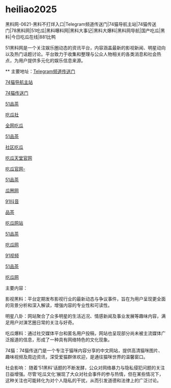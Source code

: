 # heiliao2025
黑料网-0621-黑料不打烊入口|Telegram频道传送门|74猫导航主站|74猫传送门|78黑料网|51吃瓜|黑料曝料网|黑料大事记|黑料大爆料|黑料网导航|国产吃瓜|黑料|今日吃瓜在线|881比鸭

51黑料网是一个关注娱乐圈动态的资讯平台，内容涵盖最新的影视新闻、明星动向以及热门话题讨论。平台致力于收集和整理与公众人物相关的各类消息和社会热点，为用户提供多元化的娱乐信息来源。

** 主要地址：<a href="https://74mao.com/">Telegram频道传送门</a>

<a href="https://74mao.com/">74猫导航主站</a>

<a href="https://74mao.com/">74猫传送门</a>

<a href="https://pc3-21.pages.dev/">51品茶</a>

<a href="https://cg5-50.pages.dev/">吃瓜社</a>

<a href="https://cg4-37.pages.dev/">全网吃瓜</a>

<a href="https://pc1-27.pages.dev/">51品茶</a>

<a href="https://cg8-36.pages.dev/">社区吃瓜</a>

<a href="https://cg7-22.pages.dev/">吃瓜天堂官网</a>

<a href="https://cg2-37.pages.dev/">吃瓜官网-</a>

<a href="https://pc7-23.pages.dev/">51品茶</a>

<a href="https://cg6-26.pages.dev/">瓜圈网</a>

<a href="https://dy7-01.pages.dev/">91抖音</a>

<a href="https://pc9-27.pages.dev/">品茶</a>

<a href="https://cg1-35.pages.dev/">吃瓜网站</a>

<a href="https://pc1-36.pages.dev/">51品茶</a>

<a href="https://chigua924.pages.dev/">吃瓜网</a>

<a href="https://hj-1007.pages.dev/">91视频</a>

<a href="https://pc1-23.pages.dev/">51品茶</a>

<a href="https://cg3-24.pages.dev/">吃瓜网</a>

主要内容：

影视黑料：平台定期发布影视行业的最新动态与争议事件，旨在为用户呈现更全面的背景分析和深入解读，增强内容的专业性和可读性。

明星八卦：网站聚合了众多明星的生活近况、情感新闻及事业发展等趣味内容，满足用户对演艺圈日常的关注与好奇。

吃瓜爆料：通过社交媒体平台和匿名用户投稿，网站也呈现部分尚未被主流媒体广泛报道的信息，形成了一种具有网络特色的文化现象。

74猫：74猫传送门是一个专注于猫咪内容分享的中文网站，提供高清猫咪图片、趣味视频及周边资讯，深受爱猫群体欢迎，是通往猫咪世界的温馨窗口。

社会影响：
随着‘51黑料’话题的不断发酵，公众对网络暴力与隐私侵犯问题的关注日益增强。尽管‘吃瓜文化’展现了大众对社会事件的参与热情，但在某些情况下，这种关注也可能转化为对个人隐私的干扰，从而引发道德和法律上的广泛讨论。
